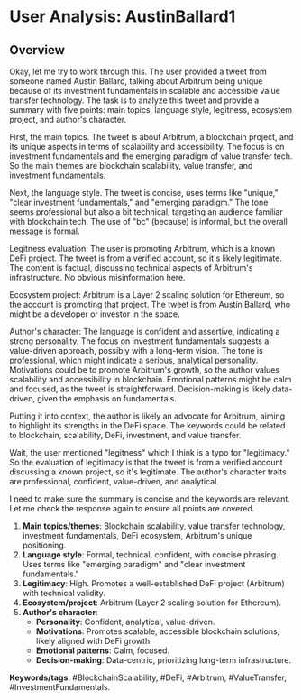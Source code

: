 # User Analysis: AustinBallard1

## Overview

<think>
Okay, let me try to work through this. The user provided a tweet from someone named Austin Ballard, talking about Arbitrum being unique because of its investment fundamentals in scalable and accessible value transfer technology. The task is to analyze this tweet and provide a summary with five points: main topics, language style, legitness, ecosystem project, and author's character.

First, the main topics. The tweet is about Arbitrum, a blockchain project, and its unique aspects in terms of scalability and accessibility. The focus is on investment fundamentals and the emerging paradigm of value transfer tech. So the main themes are blockchain scalability, value transfer, and investment fundamentals.

Next, the language style. The tweet is concise, uses terms like "unique," "clear investment fundamentals," and "emerging paradigm." The tone seems professional but also a bit technical, targeting an audience familiar with blockchain tech. The use of "bc" (because) is informal, but the overall message is formal.

Legitness evaluation: The user is promoting Arbitrum, which is a known DeFi project. The tweet is from a verified account, so it's likely legitimate. The content is factual, discussing technical aspects of Arbitrum's infrastructure. No obvious misinformation here.

Ecosystem project: Arbitrum is a Layer 2 scaling solution for Ethereum, so the account is promoting that project. The tweet is from Austin Ballard, who might be a developer or investor in the space.

Author's character: The language is confident and assertive, indicating a strong personality. The focus on investment fundamentals suggests a value-driven approach, possibly with a long-term vision. The tone is professional, which might indicate a serious, analytical personality. Motivations could be to promote Arbitrum's growth, so the author values scalability and accessibility in blockchain. Emotional patterns might be calm and focused, as the tweet is straightforward. Decision-making is likely data-driven, given the emphasis on fundamentals.

Putting it into context, the author is likely an advocate for Arbitrum, aiming to highlight its strengths in the DeFi space. The keywords could be related to blockchain, scalability, DeFi, investment, and value transfer.

Wait, the user mentioned "legitness" which I think is a typo for "legitimacy." So the evaluation of legitimacy is that the tweet is from a verified account discussing a known project, so it's legitimate. The author's character traits are professional, confident, value-driven, and analytical.

I need to make sure the summary is concise and the keywords are relevant. Let me check the response again to ensure all points are covered.
</think>

1. **Main topics/themes**: Blockchain scalability, value transfer technology, investment fundamentals, DeFi ecosystem, Arbitrum's unique positioning.  
2. **Language style**: Formal, technical, confident, with concise phrasing. Uses terms like "emerging paradigm" and "clear investment fundamentals."  
3. **Legitimacy**: High. Promotes a well-established DeFi project (Arbitrum) with technical validity.  
4. **Ecosystem/project**: Arbitrum (Layer 2 scaling solution for Ethereum).  
5. **Author's character**:  
   - **Personality**: Confident, analytical, value-driven.  
   - **Motivations**: Promotes scalable, accessible blockchain solutions; likely aligned with DeFi growth.  
   - **Emotional patterns**: Calm, focused.  
   - **Decision-making**: Data-centric, prioritizing long-term infrastructure.  

**Keywords/tags**: #BlockchainScalability, #DeFi, #Arbitrum, #ValueTransfer, #InvestmentFundamentals.